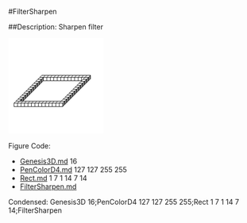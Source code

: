 #FilterSharpen

##Description: Sharpen filter

![](FilterSharpen.png)

Figure Code:
- [Genesis3D.md](Genesis3D) 16
- [PenColorD4.md](PenColorD4) 127 127 255 255
- [Rect.md](Rect) 1 7 1 14 7 14
- [FilterSharpen.md](FilterSharpen)

Condensed: Genesis3D 16;PenColorD4 127 127 255 255;Rect 1 7 1 14 7 14;FilterSharpen

